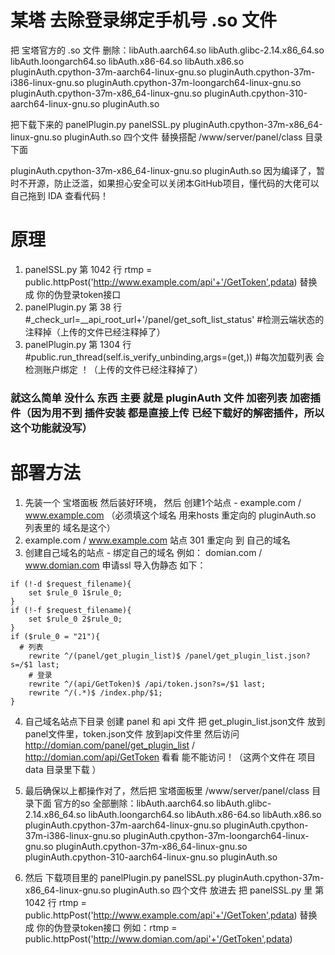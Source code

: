 # 某塔 去除登录绑定手机号 .so 文件  
  
  
把 宝塔官方的 .so 文件 删除：libAuth.aarch64.so libAuth.glibc-2.14.x86_64.so libAuth.loongarch64.so libAuth.x86-64.so libAuth.x86.so pluginAuth.cpython-37m-aarch64-linux-gnu.so pluginAuth.cpython-37m-i386-linux-gnu.so pluginAuth.cpython-37m-loongarch64-linux-gnu.so pluginAuth.cpython-37m-x86_64-linux-gnu.so pluginAuth.cpython-310-aarch64-linux-gnu.so pluginAuth.so  
  
把下载下来的 panelPlugin.py panelSSL.py pluginAuth.cpython-37m-x86_64-linux-gnu.so pluginAuth.so  四个文件 替换搭配 /www/server/panel/class 目录下面
  
pluginAuth.cpython-37m-x86_64-linux-gnu.so pluginAuth.so 因为编译了，暂时不开源，防止泛滥，如果担心安全可以关闭本GitHub项目，懂代码的大佬可以自己拖到 IDA 查看代码！  
  
# 原理
1. panelSSL.py 第 1042 行 rtmp = public.httpPost('http://www.example.com/api'+'/GetToken',pdata)   替换成 你的伪登录token接口
2. panelPlugin.py 第 38 行 #_check_url=__api_root_url+'/panel/get_soft_list_status'     #检测云端状态的注释掉（上传的文件已经注释掉了） 
3. panelPlugin.py 第 1304 行 #public.run_thread(self.is_verify_unbinding,args=(get,))      #每次加载列表 会 检测账户绑定 ！（上传的文件已经注释掉了）
### 就这么简单 没什么 东西 主要 就是 pluginAuth 文件 加密列表  加密插件（因为用不到 插件安装 都是直接上传 已经下载好的解密插件，所以这个功能就没写）  
  
# 部署方法
1. 先装一个 宝塔面板 然后装好环境， 然后 创建1个站点 - 	example.com / www.example.com （必须填这个域名 用来hosts 重定向的 pluginAuth.so 列表里的 域名是这个）  
2. example.com / www.example.com 站点 301 重定向 到  自己的域名 
3. 创建自己域名的站点 - 绑定自己的域名 例如： domian.com / www.domian.com 申请ssl 导入伪静态 如下：  
```
if (!-d $request_filename){
	set $rule_0 1$rule_0;
}
if (!-f $request_filename){
	set $rule_0 2$rule_0;
}
if ($rule_0 = "21"){
  # 列表
	rewrite ^/(panel/get_plugin_list)$ /panel/get_plugin_list.json?s=/$1 last;
	# 登录
	rewrite ^/(api/GetToken)$ /api/token.json?s=/$1 last;
	rewrite ^/(.*)$ /index.php/$1;
}

```
4. 自己域名站点下目录 创建 panel 和 api 文件 把 get_plugin_list.json文件 放到panel文件里，token.json文件 放到api文件里 然后访问 http://domian.com/panel/get_plugin_list / http://domian.com/api/GetToken 看看 能不能访问！（这两个文件在 项目 data 目录里下载 ）  
  
6. 最后确保以上都操作对了，然后把 宝塔面板里 /www/server/panel/class 目录下面 官方的so 全部删除：libAuth.aarch64.so libAuth.glibc-2.14.x86_64.so libAuth.loongarch64.so libAuth.x86-64.so libAuth.x86.so pluginAuth.cpython-37m-aarch64-linux-gnu.so pluginAuth.cpython-37m-i386-linux-gnu.so pluginAuth.cpython-37m-loongarch64-linux-gnu.so pluginAuth.cpython-37m-x86_64-linux-gnu.so pluginAuth.cpython-310-aarch64-linux-gnu.so pluginAuth.so  
  
8. 然后 下载项目里的 panelPlugin.py panelSSL.py pluginAuth.cpython-37m-x86_64-linux-gnu.so pluginAuth.so  四个文件 放进去 把 panelSSL.py 里 第 1042 行 rtmp = public.httpPost('http://www.example.com/api'+'/GetToken',pdata)   替换成 你的伪登录token接口 例如：rtmp = public.httpPost('http://www.domian.com/api'+'/GetToken',pdata)
